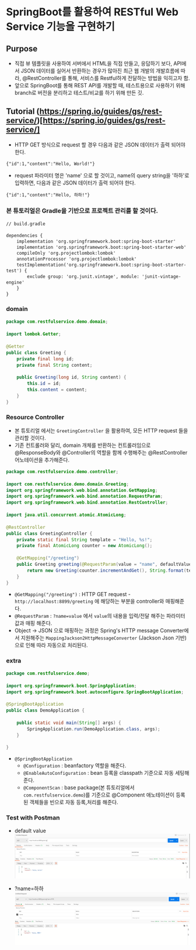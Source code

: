 # SpringBoot를 활용하여 RESTful Web Service 기능을 구현하기
## Purpose
- 직접 뷰 템플릿을 사용하여 서버에서 HTML을 직접 만들고, 응답하기 보다, API에서 JSON 데이터를 실어서 반환하는 경우가 많아진 최근 웹 개발의 개발흐름에 따라,
@RestController를 통해, 서비스를 Restful하게 전달하는 방법을 익히고자 함.
- 앞으로 SpringBoot를 통해 REST API를 개발할 때, 테스트용으로 사용하기 위해 branch로 버전을 분리하고 테스트/비교를 하기 위해 만든 깃.

## Tutorial (https://spring.io/guides/gs/rest-service/)[https://spring.io/guides/gs/rest-service/]

- HTTP GET 방식으로 request 할 경우 다음과 같은 JSON 데이터가 출력 되어야 한다.
```
{"id":1,"content":"Hello, World!"}
```
- request 파라미터 명은 'name' 으로 할 것이고, name의 query string을 '하하'로 입력하면, 다음과 같은 JSON 데이터가 출력 되어야 한다.

```
{"id":1,"content":"Hello, 하하!"}
```

### 본 튜토리얼은 Gradle을 기반으로 프로젝트 관리를 할 것이다.
```
// build.gradle

dependencies {
	implementation 'org.springframework.boot:spring-boot-starter'
	implementation 'org.springframework.boot:spring-boot-starter-web'
	compileOnly 'org.projectlombok:lombok'
	annotationProcessor 'org.projectlombok:lombok'
	testImplementation('org.springframework.boot:spring-boot-starter-test') {
		exclude group: 'org.junit.vintage', module: 'junit-vintage-engine'
	}
}
```

### domain
```java
package com.restfulservice.demo.domain;

import lombok.Getter;

@Getter
public class Greeting {
    private final long id;
    private final String content;

    public Greeting(long id, String content) {
        this.id = id;
        this.content = content;
    }
}
```

### Resource Controller
- 본 튜토리얼 에서는 `GreetingController` 을 활용하여, 모든 HTTP request 들을 관리할 것이다.
- 기존 컨트롤러와 달리, domain 개체를 반환하는 컨트롤러임으로 @ResponseBody와 @Controller의 역할을 함께 수행해주는 @RestController 어노테이션을 추가해준다.
```java
package com.restfulservice.demo.controller;

import com.restfulservice.demo.domain.Greeting;
import org.springframework.web.bind.annotation.GetMapping;
import org.springframework.web.bind.annotation.RequestParam;
import org.springframework.web.bind.annotation.RestController;

import java.util.concurrent.atomic.AtomicLong;

@RestController
public class GreetingController {
    private static final String template = "Hello, %s!";
    private final AtomicLong counter = new AtomicLong();

    @GetMapping("/greeting")
    public Greeting greeting(@RequestParam(value = "name", defaultValue = "World") String name){
        return new Greeting(counter.incrementAndGet(), String.format(template, name));
    }
}
```

- `@GetMapping("/greeting")` : HTTP GET request - `http://localhost:8899/greeting` 에 해당하는 부분을 controller와 매핑해준다.
- `@RequestParam` : `?name=value` 에서 `value`의 내용을 입력/전달 해주는 파라미터 값과 매핑 해준다.
- Object -> JSON 으로 매핑하는 과정은 Spring's HTTP message Converter에서 지원해주는 `MappingJackson2HttpMessageConverter`
(Jackson Json 기반)으로 인해 따라 자동으로 처리된다.

### extra
```java
package com.restfulservice.demo;

import org.springframework.boot.SpringApplication;
import org.springframework.boot.autoconfigure.SpringBootApplication;

@SpringBootApplication
public class DemoApplication {

	public static void main(String[] args) {
		SpringApplication.run(DemoApplication.class, args);
	}

}
```

- `@SpringBootApplication`
    - `@Configuration` : beanfactory 역할을 해준다.
    - `@EnableAutoConfiguration` : bean 등록을 classpath 기준으로 자동 세팅해준다.
    - `@ComponentScan`  : base package(본 튜토리얼에서 `com.restfulservice.demo`)를 기준으로 @Component 애노테이션이 등록된 객체들을 빈으로 자동 등록,처리를 해준다.

### Test with Postman

- default value
![no param](imgs/postman_param_default.PNG)

- ?name=하하
![no param](imgs/postman_param_haha.PNG)
